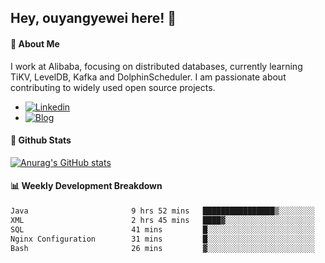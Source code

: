 ## Hey, ouyangyewei here! :wave:

#### :rocket: About Me
I work at Alibaba, focusing on distributed databases, currently learning TiKV, LevelDB, Kafka and DolphinScheduler. I am passionate about contributing to widely used open source projects.

- [![Linkedin](https://img.shields.io/badge/LinkedIn-ouyangyewei-blue)](https://www.linkedin.com/in/ouyangyewei/)
- [![Blog](https://img.shields.io/badge/Blog-yeweiouyang-orange)](https://blog.csdn.net/yeweiouyang)

#### :star2: Github Stats
[![Anurag's GitHub stats](https://github-readme-stats.vercel.app/api?username=ouyangyewei&show_icons=true&cache_seconds=3600&theme=tokyonight)](https://github.com/anuraghazra/github-readme-stats)

#### :bar_chart: Weekly Development Breakdown
<!--START_SECTION:waka-->

```txt
Java                       9 hrs 52 mins   ████████████████▒░░░░░░░░   64.91 %
XML                        2 hrs 45 mins   ████▓░░░░░░░░░░░░░░░░░░░░   18.10 %
SQL                        41 mins         █░░░░░░░░░░░░░░░░░░░░░░░░   04.50 %
Nginx Configuration        31 mins         █░░░░░░░░░░░░░░░░░░░░░░░░   03.45 %
Bash                       26 mins         ▓░░░░░░░░░░░░░░░░░░░░░░░░   02.89 %
```

<!--END_SECTION:waka-->
